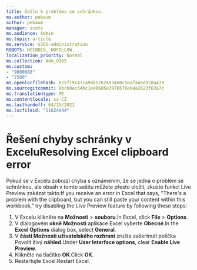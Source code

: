```yaml
---
title: Došlo k problému se schránkou.
ms.author: pebaum
author: pebaum
manager: scotv
ms.audience: Admin
ms.topic: article
ms.service: o365-administration
ROBOTS: NOINDEX, NOFOLLOW
localization_priority: Normal
ms.collection: Adm_O365
ms.custom:
- "9000688"
- "2580"
ms.openlocfilehash: 825f19c47ca94b52624934e0c58afaa5d9c0a479
ms.sourcegitcommit: 8bc60ec34bc1e40685e3976576e04a2623f63a7c
ms.translationtype: MT
ms.contentlocale: cs-CZ
ms.lasthandoff: 04/15/2021
ms.locfileid: "51824644"
---
```

# <a name="resolving-excel-clipboard-error"></a><span data-ttu-id="92039-102">Řešení chyby schránky v Excelu</span><span class="sxs-lookup"><span data-stu-id="92039-102">Resolving Excel clipboard error</span></span>

<span data-ttu-id="92039-103">Pokud se v Excelu zobrazí chyba s oznámením, že se jedná o problém se schránkou, ale obsah v tomto sešitu můžete přesto vložit, zkuste funkci Live Preview zakázat takto:</span><span class="sxs-lookup"><span data-stu-id="92039-103">If you receive an error in Excel that says, "There's a problem with the clipboard, but you can still paste your content within this workbook," try disabling the Live Preview feature by following these steps:</span></span>

1. <span data-ttu-id="92039-104">V Excelu klikněte na **Možnosti**  >  **souboru**.</span><span class="sxs-lookup"><span data-stu-id="92039-104">In Excel, click **File** > **Options**.</span></span>
3. <span data-ttu-id="92039-105">V dialogovém **okně Možnosti** aplikace Excel vyberte **Obecné**.</span><span class="sxs-lookup"><span data-stu-id="92039-105">In the **Excel Options** dialog box, select **General**.</span></span>
4. <span data-ttu-id="92039-106">V **části Možnosti uživatelského rozhraní** zrušte zaškrtnutí políčka Povolit živý **náhled**.</span><span class="sxs-lookup"><span data-stu-id="92039-106">Under **User Interface options**, clear **Enable Live Preview**.</span></span>
5. <span data-ttu-id="92039-107">Klikněte na tlačítko **OK**.</span><span class="sxs-lookup"><span data-stu-id="92039-107">Click **OK**.</span></span>
6. <span data-ttu-id="92039-108">Restartujte Excel.</span><span class="sxs-lookup"><span data-stu-id="92039-108">Restart Excel.</span></span>
